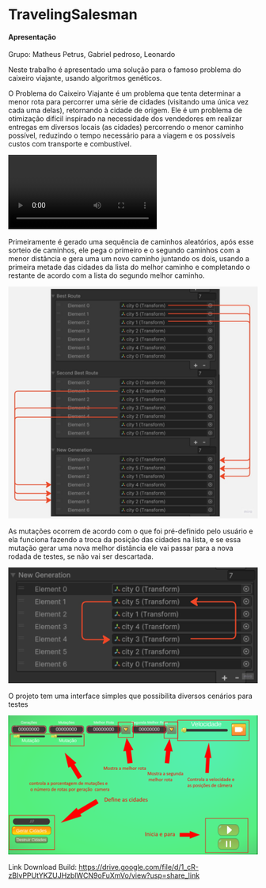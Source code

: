 # TravelingSalesman

#### Apresentação ####

Grupo: Matheus Petrus, Gabriel pedroso, Leonardo

Neste trabalho  é apresentado uma solução para o famoso problema do caixeiro viajante, usando algoritmos genéticos.

O Problema do Caixeiro Viajante é um problema que tenta determinar a menor rota para percorrer uma série de cidades (visitando uma única vez cada uma delas), retornando à cidade de origem. Ele é um problema de otimização difícil inspirado na necessidade dos vendedores em realizar entregas em diversos locais (as cidades) percorrendo o menor caminho possível, reduzindo o tempo necessário para a viagem e os possíveis custos com transporte e combustível.

![Imagem1](/ArquivosReadme/4.mp4?raw=true)

Primeiramente é gerado uma sequência de caminhos aleatórios, após esse sorteio de caminhos, ele pega o primeiro e o segundo caminhos com a menor distância e gera uma um novo caminho juntando os dois, usando a primeira metade das cidades da lista do melhor caminho e completando o restante de acordo com a lista do segundo melhor caminho.

![Imagem1](/ArquivosReadme/2.jpg?raw=true)

As mutações ocorrem de acordo com o que foi pré-definido pelo usuário e ela funciona fazendo a troca da posição das cidades na lista, e se essa mutação gerar uma nova melhor distância ele vai passar para a nova rodada de testes, se não vai ser descartada.

![Imagem1](/ArquivosReadme/3.jpg?raw=true)

O projeto tem uma interface simples que possibilita diversos  cenários para testes 


![Imagem1](/ArquivosReadme/1.png?raw=true)


Link Download Build:
https://drive.google.com/file/d/1_cR-zBIvPPUtYKZUJHzblWCN9oFuXmVo/view?usp=share_link
